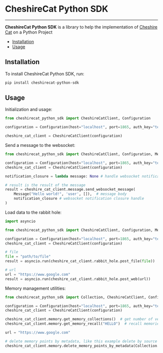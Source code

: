 # CheshireCat Python SDK

----

**CheshireCat Python SDK** is a library to help the implementation
of [Cheshire Cat](https://github.com/matteocacciola/cheshirecat-core) on a Python Project

* [Installation](#installation)
* [Usage](#usage)

## Installation

To install CheshireCat Python SDK, run:

```bash
pip install cheshirecat-python-sdk
```

## Usage
Initialization and usage:

```python
from cheshirecat_python_sdk import CheshireCatClient, Configuration

configuration = Configuration(host="localhost", port=1865, auth_key="test", secure_connection=False)

cheshire_cat_client = CheshireCatClient(configuration)
```
Send a message to the websocket:

```python
from cheshirecat_python_sdk import CheshireCatClient, Configuration, Message

configuration = Configuration(host="localhost", port=1865, auth_key="test", secure_connection=False)
cheshire_cat_client = CheshireCatClient(configuration)

notification_closure = lambda message: None # handle websocket notification, like chat token stream

# result is the result of the message
result = cheshire_cat_client.message.send_websocket_message(
    Message("Hello world!", 'user', []),  # message body
    notification_closure # websocket notification closure handle
)
```

Load data to the rabbit hole:
```python
import asyncio

from cheshirecat_python_sdk import CheshireCatClient, Configuration, Message

configuration = Configuration(host="localhost", port=1865, auth_key="test", secure_connection=False)
cheshire_cat_client = CheshireCatClient(configuration)

# file
file = "path/to/file"
result = asyncio.run(cheshire_cat_client.rabbit_hole.post_file(file))

# url
url = "https://www.google.com"
result = asyncio.run(cheshire_cat_client.rabbit_hole.post_web(url))
```

Memory management utilities:

```python
from cheshirecat_python_sdk import Collection, CheshireCatClient, Configuration, Message

configuration = Configuration(host="localhost", port=1865, auth_key="test", secure_connection=False)
cheshire_cat_client = CheshireCatClient(configuration)

cheshire_cat_client.memory.get_memory_collections()  # get number of vectors in the working memory
cheshire_cat_client.memory.get_memory_recall("HELLO")  # recall memories by text

url = "https://www.google.com"

# delete memory points by metadata, like this example delete by source
cheshire_cat_client.memory.delete_memory_points_by_metadata(Collection.DECLARATIVE, {"source": url})
```

